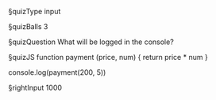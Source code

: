 §quizType
input

§quizBalls
3



§quizQuestion
What will be logged in the console?



§quizJS
function payment (price, num) {
  return price * num
}

console.log(payment(200, 5))



§rightInput
1000
